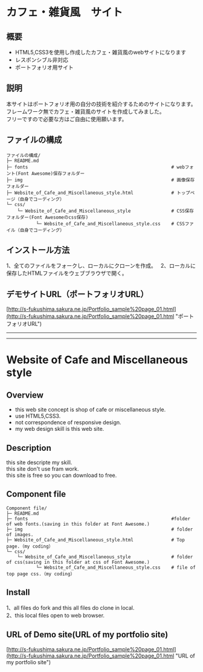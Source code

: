 # カフェ・雑貨風　サイト
## 概要
* HTML5,CSS3を使用し作成したカフェ・雑貨風のwebサイトになります
* レスポンシブル非対応
* ポートフォリオ用サイト
## 説明
本サイトはポートフォリオ用の自分の技術を紹介するためのサイトになります。  
フレームワーク無でカフェ・雑貨風のサイトを作成してみました。  
フリーですので必要な方はご自由に使用願います。  
## ファイルの構成
```
ファイルの構成/
├─ README.md
├─ fonts                                                     # webフォント(Font Awesome)保存フォルダー
├─ img                                                       # 画像保存フォルダー
├─ Website_of_Cafe_and_Miscellaneous_style.html              # トップページ（自身でコーディング）
└─ css/
    └─ Website_of_Cafe_and_Miscellaneous_style               # CSS保存フォルダー(Font Awesomeのcss保存)
           └─ Website_of_Cafe_and_Miscellaneous_style.css    # CSSファイル（自身でコーディング）
```
## インストール方法
1、全てのファイルをフォークし、ローカルにクローンを作成。  
2、ローカルに保存したHTMLファイルをウェブブラウザで開く。  
## デモサイトURL（ポートフォリオURL）
[http://s-fukushima.sakura.ne.jp/Portfolio_sample%20page_01.html](http://s-fukushima.sakura.ne.jp/Portfolio_sample%20page_01.html "ポートフォリオURL")

***
***

# Website of Cafe and Miscellaneous style
## Overview
* this web site concept is shop of cafe or miscellaneous style.
* use HTML5,CSS3.
* not correspondence of responsive design.
* my web design skill is this web site.
## Description
this site descripte my skill.  
this site don't use fram work.  
this site is free so you can download to free.  
## Component file
```
Component file/
├─ README.md
├─ fonts                                                     #folder of web fonts.(saving in this folder at Font Awesome.)
├─ img                                                       # folder of images. 
├─ Website_of_Cafe_and_Miscellaneous_style.html              # Top page.（my coding）
└─ css/
    └─ Website_of_Cafe_and_Miscellaneous_style               # folder of css(saving in this folder at css of Font Awesome.)
           └─ Website_of_Cafe_and_Miscellaneous_style.css    # file of top page css.（my coding）
```
## Install
1、all files do fork and this all files do clone in local.  
2、this local files open to web browser.  
## URL of Demo site(URL of my portfolio site)
[http://s-fukushima.sakura.ne.jp/Portfolio_sample%20page_01.html](http://s-fukushima.sakura.ne.jp/Portfolio_sample%20page_01.html "URL of my portfolio site")
